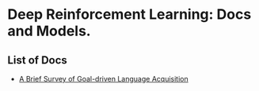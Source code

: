 # Deep Reinforcement Learning: Docs and Models.

## List of Docs

- [A Brief Survey of Goal-driven Language Acquisition](https://github.com/xinghai-sun/deep-rl/blob/master/docs/language_acquisition.md)

